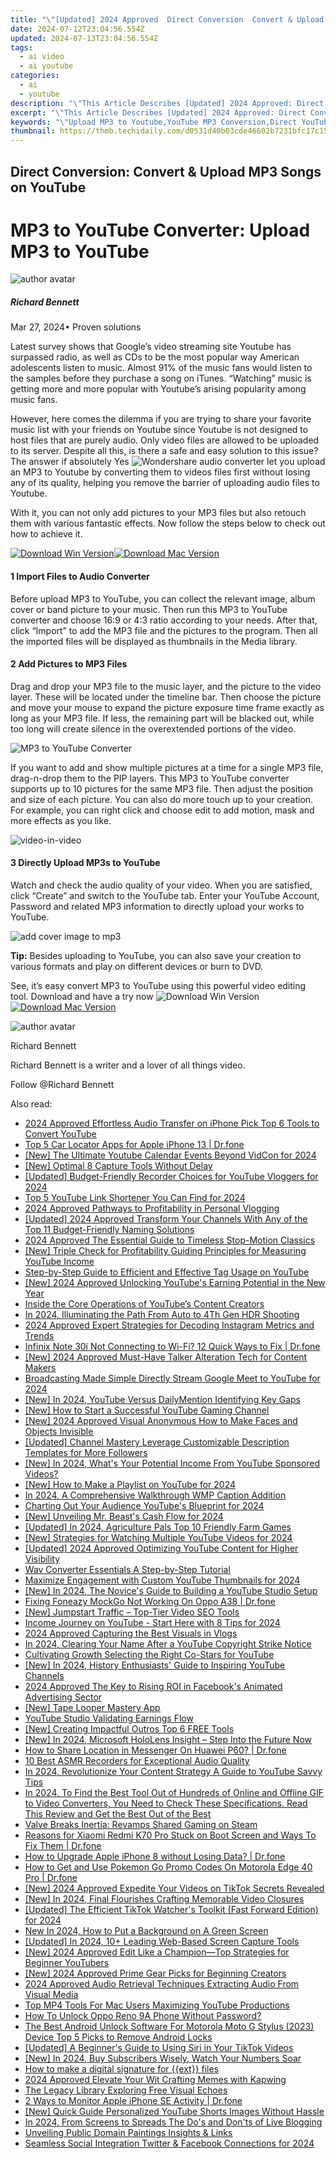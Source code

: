 ```yaml
---
title: "\"[Updated] 2024 Approved  Direct Conversion  Convert & Upload MP3 Songs on YouTube\""
date: 2024-07-12T23:04:56.554Z
updated: 2024-07-13T23:04:56.554Z
tags:
  - ai video
  - ai youtube
categories:
  - ai
  - youtube
description: "\"This Article Describes [Updated] 2024 Approved: Direct Conversion: Convert & Upload MP3 Songs on YouTube\""
excerpt: "\"This Article Describes [Updated] 2024 Approved: Direct Conversion: Convert & Upload MP3 Songs on YouTube\""
keywords: "\"Upload MP3 to Youtube,YouTube MP3 Conversion,Direct YouTube Upload,MP3 Song Uploading,Conversion: MP3 YouTube,Quick MP3 Upload Youtube,Easy MP3 Uploading Site\""
thumbnail: https://thmb.techidaily.com/d0531d40b03cde46602b7231bfc17c15ddbf0815517f86ca0ac7f1e63b79d5ed.jpg
---
```


## Direct Conversion: Convert & Upload MP3 Songs on YouTube

# MP3 to YouTube Converter: Upload MP3 to YouTube
![author avatar](https://images.wondershare.com/filmora/article-images/richard-bennett.jpg)

##### Richard Bennett

 Mar 27, 2024• Proven solutions

 Latest survey shows that Google’s video streaming site Youtube has surpassed radio, as well as CDs to be the most popular way American adolescents listen to music. Almost 91% of the music fans would listen to the samples before they purchase a song on iTunes. “Watching” music is getting more and more popular with Youtube’s arising popularity among music fans.

 However, here comes the dilemma if you are trying to share your favorite music list with your friends on Youtube since Youtube is not designed to host files that are purely audio. Only video files are allowed to be uploaded to its server. Despite all this, is there a safe and easy solution to this issue? The answer if absolutely Yes ![Wondershare audio converter](https://tools.techidaily.com/wondershare/filmora/download/) let you upload an MP3 to Youtube by converting them to videos files first without losing any of its quality, helping you remove the barrier of uploading audio files to Youtube.

 With it, you can not only add pictures to your MP3 files but also retouch them with various fantastic effects. Now follow the steps below to check out how to achieve it.

[![Download Win Version](https://images.wondershare.com/filmora/guide/download-btn-win.jpg)](https://tools.techidaily.com/wondershare/filmora/download/)[![Download Mac Version](https://images.wondershare.com/filmora/guide/download-btn-mac.jpg)](https://tools.techidaily.com/wondershare/filmora/download/)

#### 1 Import Files to Audio Converter

 Before upload MP3 to YouTube, you can collect the relevant image, album cover or band picture to your music. Then run this MP3 to YouTube converter and choose 16:9 or 4:3 ratio according to your needs. After that, click “Import” to add the MP3 file and the pictures to the program. Then all the imported files will be displayed as thumbnails in the Media library.

#### 2 Add Pictures to MP3 Files

 Drag and drop your MP3 file to the music layer, and the picture to the video layer. These will be located under the timeline bar. Then choose the picture and move your mouse to expand the picture exposure time frame exactly as long as your MP3 file. If less, the remaining part will be blacked out, while too long will create silence in the overextended portions of the video.

![MP3 to YouTube Converter](https://images.wondershare.com/images/multimedia/video-editor/add-picture-to-music.jpg)

 If you want to add and show multiple pictures at a time for a single MP3 file, drag-n-drop them to the PIP layers. This MP3 to YouTube converter supports up to 10 pictures for the same MP3 file. Then adjust the position and size of each picture. You can also do more touch up to your creation. For example, you can right click and choose edit to add motion, mask and more effects as you like.

![video-in-video](https://images.wondershare.com/images/multimedia/video-editor/video-in-video.jpg)

#### 3 Directly Upload MP3s to YouTube

 Watch and check the audio quality of your video. When you are satisfied, click “Create” and switch to the YouTube tab. Enter your YouTube Account, Password and related MP3 information to directly upload your works to YouTube.

![add cover image to mp3](https://images.wondershare.com/images/multimedia/video-editor/apple-device.jpg)

**Tip:**
Besides uploading to YouTube, you can also save your creation to various formats and play on different devices or burn to DVD.

 See, it’s easy convert MP3 to YouTube using this powerful video editing tool. Download and have a try now ![![Download Win Version](https://images.wondershare.com/filmora/guide/download-btn-win.jpg)](https://tools.techidaily.com/wondershare/filmora/download/)[![Download Mac Version](https://images.wondershare.com/filmora/guide/download-btn-mac.jpg)](https://tools.techidaily.com/wondershare/filmora/download/)

![author avatar](https://images.wondershare.com/filmora/article-images/richard-bennett.jpg)

Richard Bennett

Richard Bennett is a writer and a lover of all things video.

Follow @Richard Bennett


<ins class="adsbygoogle"
     style="display:block"
     data-ad-format="autorelaxed"
     data-ad-client="ca-pub-7571918770474297"
     data-ad-slot="1223367746"></ins>



<ins class="adsbygoogle"
     style="display:block"
     data-ad-client="ca-pub-7571918770474297"
     data-ad-slot="8358498916"
     data-ad-format="auto"
     data-full-width-responsive="true"></ins>



<span class="atpl-alsoreadstyle">Also read:</span>
<div><ul>
<li><a href="https://youtube-tips.techidaily.com/approved-effortless-audio-transfer-on-iphone-pick-top-6-tools-to-convert-youtube/"><u>2024 Approved  Effortless Audio Transfer on iPhone  Pick Top 6 Tools to Convert YouTube</u></a></li>
<li><a href="https://ios-location-track.techidaily.com/top-5-car-locator-apps-for-apple-iphone-13-drfone-by-drfone-virtual-ios/"><u>Top 5 Car Locator Apps for Apple iPhone 13 | Dr.fone</u></a></li>
<li><a href="https://youtube-tips.techidaily.com/he-ultimate-youtube-calendar-events-beyond-vidcon-for-2024/"><u>[New] The Ultimate Youtube Calendar  Events Beyond VidCon for 2024</u></a></li>
<li><a href="https://screen-capture.techidaily.com/new-optimal-8-capture-tools-without-delay/"><u>[New] Optimal 8 Capture Tools Without Delay</u></a></li>
<li><a href="https://youtube-tips.techidaily.com/ed-budget-friendly-recorder-choices-for-youtube-vloggers-for-2024/"><u>[Updated] Budget-Friendly Recorder Choices for YouTube Vloggers for 2024</u></a></li>
<li><a href="https://youtube-zero.techidaily.com/-youtube-link-shortener-you-can-find-for-2024/"><u>Top 5 YouTube Link Shortener You Can Find for 2024</u></a></li>
<li><a href="https://youtube-tips.techidaily.com/approved-pathways-to-profitability-in-personal-vlogging/"><u>2024 Approved  Pathways to Profitability in Personal Vlogging</u></a></li>
<li><a href="https://youtube-tips.techidaily.com/ed-2024-approved-transform-your-channels-with-any-of-the-top-11-budget-friendly-naming-solutions/"><u>[Updated] 2024 Approved  Transform Your Channels With Any of the Top 11 Budget-Friendly Naming Solutions</u></a></li>
<li><a href="https://vp-tips.techidaily.com/2024-approved-the-essential-guide-to-timeless-stop-motion-classics/"><u>2024 Approved  The Essential Guide to Timeless Stop-Motion Classics</u></a></li>
<li><a href="https://youtube-tips.techidaily.com/riple-check-for-profitability-guiding-principles-for-measuring-youtube-income/"><u>[New] Triple Check for Profitability  Guiding Principles for Measuring YouTube Income</u></a></li>
<li><a href="https://youtube-tips.techidaily.com/by-step-guide-to-efficient-and-effective-tag-usage-on-youtube/"><u>Step-by-Step Guide to Efficient and Effective Tag Usage on YouTube</u></a></li>
<li><a href="https://youtube-tips.techidaily.com/024-approved-unlocking-youtubes-earning-potential-in-the-new-year/"><u>[New] 2024 Approved  Unlocking YouTube's Earning Potential in the New Year</u></a></li>
<li><a href="https://youtube-tips.techidaily.com/e-the-core-operations-of-youtubes-content-creators/"><u>Inside the Core Operations of YouTube’s Content Creators</u></a></li>
<li><a href="https://some-knowledge.techidaily.com/in-2024-illuminating-the-path-from-auto-to-4th-gen-hdr-shooting/"><u>In 2024, Illuminating the Path From Auto to 4Th Gen HDR Shooting</u></a></li>
<li><a href="https://instagram-video-files.techidaily.com/2024-approved-expert-strategies-for-decoding-instagram-metrics-and-trends/"><u>2024 Approved  Expert Strategies for Decoding Instagram Metrics and Trends</u></a></li>
<li><a href="https://fix-guide.techidaily.com/infinix-note-30i-not-connecting-to-wi-fi-12-quick-ways-to-fix-drfone-by-drfone-fix-android-problems-fix-android-problems/"><u>Infinix Note 30i Not Connecting to Wi-Fi? 12 Quick Ways to Fix | Dr.fone</u></a></li>
<li><a href="https://youtube-tips.techidaily.com/024-approved-must-have-talker-alteration-tech-for-content-makers/"><u>[New] 2024 Approved  Must-Have Talker Alteration Tech for Content Makers</u></a></li>
<li><a href="https://youtube-tips.techidaily.com/casting-made-simple-directly-stream-google-meet-to-youtube-for-2024/"><u>Broadcasting Made Simple  Directly Stream Google Meet to YouTube for 2024</u></a></li>
<li><a href="https://youtube-tips.techidaily.com/n-2024-youtube-versus-dailymention-identifying-key-gaps/"><u>[New] In 2024, YouTube Versus DailyMention  Identifying Key Gaps</u></a></li>
<li><a href="https://youtube-tips.techidaily.com/ow-to-start-a-successful-youtube-gaming-channel/"><u>[New] How to Start a Successful YouTube Gaming Channel</u></a></li>
<li><a href="https://youtube-tips.techidaily.com/024-approved-visual-anonymous-how-to-make-faces-and-objects-invisible/"><u>[New] 2024 Approved  Visual Anonymous  How to Make Faces and Objects Invisible</u></a></li>
<li><a href="https://youtube-tips.techidaily.com/ed-channel-mastery-leverage-customizable-description-templates-for-more-followers/"><u>[Updated] Channel Mastery  Leverage Customizable Description Templates for More Followers</u></a></li>
<li><a href="https://youtube-tips.techidaily.com/n-2024-whats-your-potential-income-from-youtube-sponsored-videos/"><u>[New] In 2024, What's Your Potential Income From YouTube Sponsored Videos?</u></a></li>
<li><a href="https://youtube-tips.techidaily.com/ow-to-make-a-playlist-on-youtube-for-2024/"><u>[New] How to Make a Playlist on YouTube for 2024</u></a></li>
<li><a href="https://extra-hints.techidaily.com/in-2024-a-comprehensive-walkthrough-wmp-caption-addition/"><u>In 2024, A Comprehensive Walkthrough  WMP Caption Addition</u></a></li>
<li><a href="https://youtube-tips.techidaily.com/ing-out-your-audience-youtubes-blueprint-for-2024/"><u>Charting Out Your Audience  YouTube's Blueprint for 2024</u></a></li>
<li><a href="https://youtube-tips.techidaily.com/nveiling-mr-beasts-cash-flow-for-2024/"><u>[New] Unveiling Mr. Beast's Cash Flow for 2024</u></a></li>
<li><a href="https://video-capture.techidaily.com/updated-in-2024-agriculture-pals-top-10-friendly-farm-games/"><u>[Updated] In 2024, Agriculture Pals  Top 10 Friendly Farm Games</u></a></li>
<li><a href="https://youtube-tips.techidaily.com/trategies-for-watching-multiple-youtube-videos-for-2024/"><u>[New] Strategies for Watching Multiple YouTube Videos for 2024</u></a></li>
<li><a href="https://youtube-tips.techidaily.com/ed-2024-approved-optimizing-youtube-content-for-higher-visibility/"><u>[Updated] 2024 Approved  Optimizing YouTube Content for Higher Visibility</u></a></li>
<li><a href="https://smart-video-creator.techidaily.com/wav-converter-essentials-a-step-by-step-tutorial/"><u>Wav Converter Essentials A Step-by-Step Tutorial</u></a></li>
<li><a href="https://youtube-tips.techidaily.com/ize-engagement-with-custom-youtube-thumbnails-for-2024/"><u>Maximize Engagement with Custom YouTube Thumbnails for 2024</u></a></li>
<li><a href="https://youtube-tips.techidaily.com/n-2024-the-novices-guide-to-building-a-youtube-studio-setup/"><u>[New] In 2024, The Novice's Guide to Building a YouTube Studio Setup</u></a></li>
<li><a href="https://fake-location.techidaily.com/fixing-foneazy-mockgo-not-working-on-oppo-a38-drfone-by-drfone-virtual-android/"><u>Fixing Foneazy MockGo Not Working On Oppo A38 | Dr.fone</u></a></li>
<li><a href="https://youtube-tips.techidaily.com/umpstart-traffic-top-tier-video-seo-tools/"><u>[New] Jumpstart Traffic – Top-Tier Video SEO Tools</u></a></li>
<li><a href="https://youtube-tips.techidaily.com/e-journey-on-youtube-start-here-with-8-tips-for-2024/"><u>Income Journey on YouTube - Start Here with 8 Tips for 2024</u></a></li>
<li><a href="https://youtube-tips.techidaily.com/approved-capturing-the-best-visuals-in-vlogs/"><u>2024 Approved  Capturing the Best Visuals in Vlogs</u></a></li>
<li><a href="https://youtube-tips.techidaily.com/24-clearing-your-name-after-a-youtube-copyright-strike-notice/"><u>In 2024, Clearing Your Name After a YouTube Copyright Strike Notice</u></a></li>
<li><a href="https://youtube-tips.techidaily.com/vating-growth-selecting-the-right-co-stars-for-youtube/"><u>Cultivating Growth  Selecting the Right Co-Stars for YouTube</u></a></li>
<li><a href="https://youtube-tips.techidaily.com/n-2024-history-enthusiasts-guide-to-inspiring-youtube-channels/"><u>[New] In 2024, History Enthusiasts' Guide to Inspiring YouTube Channels</u></a></li>
<li><a href="https://facebook-video-recording.techidaily.com/2024-approved-the-key-to-rising-roi-in-facebooks-animated-advertising-sector/"><u>2024 Approved  The Key to Rising ROI in Facebook's Animated Advertising Sector</u></a></li>
<li><a href="https://youtube-tips.techidaily.com/ape-looper-mastery-app/"><u>[New] Tape Looper Mastery App</u></a></li>
<li><a href="https://youtube-tips.techidaily.com/be-studio-validating-earnings-flow/"><u>YouTube Studio  Validating Earnings Flow</u></a></li>
<li><a href="https://youtube-tips.techidaily.com/reating-impactful-outros-top-6-free-tools/"><u>[New] Creating Impactful Outros  Top 6 FREE Tools</u></a></li>
<li><a href="https://article-posts.techidaily.com/new-in-2024-microsoft-hololens-insight-step-into-the-future-now/"><u>[New] In 2024, Microsoft HoloLens Insight – Step Into the Future Now</u></a></li>
<li><a href="https://fake-location.techidaily.com/how-to-share-location-in-messenger-on-huawei-p60-drfone-by-drfone-virtual-android/"><u>How to Share Location in Messenger On Huawei P60? | Dr.fone</u></a></li>
<li><a href="https://youtube-data.techidaily.com/st-asmr-recorders-for-exceptional-audio-quality/"><u>10 Best ASMR Recorders for Exceptional Audio Quality</u></a></li>
<li><a href="https://youtube-tips.techidaily.com/24-revolutionize-your-content-strategy-a-guide-to-youtube-savvy-tips/"><u>In 2024, Revolutionize Your Content Strategy  A Guide to YouTube Savvy Tips</u></a></li>
<li><a href="https://ai-video-editing.techidaily.com/in-2024-to-find-the-best-tool-out-of-hundreds-of-online-and-offline-gif-to-video-converters-you-need-to-check-these-specifications-read-this-review-and-get-/"><u>In 2024, To Find the Best Tool Out of Hundreds of Online and Offline GIF to Video Converters, You Need to Check These Specifications. Read This Review and Get the Best Out of the Best</u></a></li>
<li><a href="https://games-able.techidaily.com/valve-breaks-inertia-revamps-shared-gaming-on-steam/"><u>Valve Breaks Inertia: Revamps Shared Gaming on Steam</u></a></li>
<li><a href="https://fix-guide.techidaily.com/reasons-for-xiaomi-redmi-k70-pro-stuck-on-boot-screen-and-ways-to-fix-them-drfone-by-drfone-fix-android-problems-fix-android-problems/"><u>Reasons for Xiaomi Redmi K70 Pro Stuck on Boot Screen and Ways To Fix Them | Dr.fone</u></a></li>
<li><a href="https://techidaily.com/how-to-upgrade-apple-iphone-8-without-losing-data-drfone-by-drfone-ios-system-repair-ios-system-repair/"><u>How to Upgrade Apple iPhone 8 without Losing Data? | Dr.fone</u></a></li>
<li><a href="https://android-pokemon-go.techidaily.com/how-to-get-and-use-pokemon-go-promo-codes-on-motorola-edge-40-pro-drfone-by-drfone-virtual-android/"><u>How to Get and Use Pokemon Go Promo Codes On Motorola Edge 40 Pro | Dr.fone</u></a></li>
<li><a href="https://tiktok-videos.techidaily.com/new-2024-approved-expedite-your-videos-on-tiktok-secrets-revealed/"><u>[New] 2024 Approved  Expedite Your Videos on TikTok  Secrets Revealed</u></a></li>
<li><a href="https://eaxpv-info.techidaily.com/new-in-2024-final-flourishes-crafting-memorable-video-closures/"><u>[New] In 2024, Final Flourishes  Crafting Memorable Video Closures</u></a></li>
<li><a href="https://tiktok-video-recordings.techidaily.com/updated-the-efficient-tiktok-watchers-toolkit-fast-forward-edition-for-2024/"><u>[Updated] The Efficient TikTok Watcher's Toolkit (Fast Forward Edition) for 2024</u></a></li>
<li><a href="https://ai-video-editing.techidaily.com/new-in-2024-how-to-put-a-background-on-a-green-screen/"><u>New In 2024, How to Put a Background on A Green Screen</u></a></li>
<li><a href="https://screen-recording.techidaily.com/updated-in-2024-10plus-leading-web-based-screen-capture-tools/"><u>[Updated] In 2024, 10+ Leading Web-Based Screen Capture Tools</u></a></li>
<li><a href="https://youtube-tips.techidaily.com/024-approved-edit-like-a-championtop-strategies-for-beginner-youtubers/"><u>[New] 2024 Approved  Edit Like a Champion—Top Strategies for Beginner YouTubers</u></a></li>
<li><a href="https://youtube-tips.techidaily.com/024-approved-prime-gear-picks-for-beginning-creators/"><u>[New] 2024 Approved  Prime Gear Picks for Beginning Creators</u></a></li>
<li><a href="https://audio-shaping.techidaily.com/2024-approved-audio-retrieval-techniques-extracting-audio-from-visual-media/"><u>2024 Approved Audio Retrieval Techniques Extracting Audio From Visual Media</u></a></li>
<li><a href="https://youtube-tips.techidaily.com/p4-tools-for-mac-users-maximizing-youtube-productions/"><u>Top MP4 Tools For Mac Users  Maximizing YouTube Productions</u></a></li>
<li><a href="https://easy-unlock-android.techidaily.com/how-to-unlock-oppo-reno-9a-phone-without-password-by-drfone-android/"><u>How To Unlock Oppo Reno 9A Phone Without Password?</u></a></li>
<li><a href="https://sim-unlock.techidaily.com/the-best-android-unlock-software-for-motorola-moto-g-stylus-2023-device-top-5-picks-to-remove-android-locks-by-drfone-android/"><u>The Best Android Unlock Software For Motorola Moto G Stylus (2023) Device Top 5 Picks to Remove Android Locks</u></a></li>
<li><a href="https://tiktok-video-files.techidaily.com/updated-a-beginners-guide-to-using-siri-in-your-tiktok-videos/"><u>[Updated] A Beginner's Guide to Using Siri in Your TikTok Videos</u></a></li>
<li><a href="https://youtube-tips.techidaily.com/n-2024-buy-subscribers-wisely-watch-your-numbers-soar/"><u>[New] In 2024, Buy Subscribers Wisely, Watch Your Numbers Soar</u></a></li>
<li><a href="https://blog-min.techidaily.com/how-to-make-a-digital-signature-for-ext-files-by-ldigisigner-sign-a-excel-sign-a-excel/"><u>How to make a digital signature for {{ext}} files</u></a></li>
<li><a href="https://fox-friendly.techidaily.com/2024-approved-elevate-your-wit-crafting-memes-with-kapwing/"><u>2024 Approved  Elevate Your Wit  Crafting Memes with Kapwing</u></a></li>
<li><a href="https://extra-resources.techidaily.com/the-legacy-library-exploring-free-visual-echoes/"><u>The Legacy Library  Exploring Free Visual Echoes</u></a></li>
<li><a href="https://ios-location-track.techidaily.com/2-ways-to-monitor-apple-iphone-se-activity-drfone-by-drfone-virtual-ios/"><u>2 Ways to Monitor Apple iPhone SE Activity | Dr.fone</u></a></li>
<li><a href="https://youtube-tips.techidaily.com/uick-guide-personalized-youtube-shorts-images-without-hassle/"><u>[New] Quick Guide  Personalized YouTube Shorts Images Without Hassle</u></a></li>
<li><a href="https://youtube-stream.techidaily.com/in-2024-from-screens-to-spreads-the-dos-and-donts-of-live-blogging/"><u>In 2024, From Screens to Spreads  The Do's and Don'ts of Live Blogging</u></a></li>
<li><a href="https://extra-tips.techidaily.com/unveiling-public-domain-paintings-insights-and-links/"><u>Unveiling Public Domain Paintings  Insights & Links</u></a></li>
<li><a href="https://facebook-videos.techidaily.com/seamless-social-integration-twitter-and-facebook-connections-for-2024/"><u>Seamless Social Integration  Twitter & Facebook Connections for 2024</u></a></li>
</ul></div>
